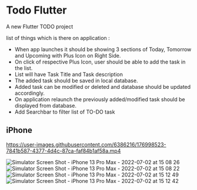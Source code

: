 # Todo Flutter

A new Flutter TODO project 

list of things which is there on application :

- When app launches it should be showing 3 sections of Today, Tomorrow and Upcoming with Plus Icon on Right Side.
- On click of respective Plus Icon, user should be able to add the task in the list.
- List will have Task Title and Task description
- The added task should be saved in local database.
- Added task can be modified or deleted and database should be updated accordingly.
- On application relaunch the previously added/modified task should be displayed from database.
- Add Searchbar to filter list of TO-DO task


## iPhone 

https://user-images.githubusercontent.com/6386216/176998523-7841b587-4377-4d4c-87ca-faf84b1af58a.mp4

![Simulator Screen Shot - iPhone 13 Pro Max - 2022-07-02 at 15 08 26](https://user-images.githubusercontent.com/6386216/176998387-2dca3f59-930b-4e0f-9494-4f90181f657d.png)
![Simulator Screen Shot - iPhone 13 Pro Max - 2022-07-02 at 15 08 22](https://user-images.githubusercontent.com/6386216/176998390-9c83dd59-a890-48f5-8892-4aa6a913eb56.png)
![Simulator Screen Shot - iPhone 13 Pro Max - 2022-07-02 at 15 12 49](https://user-images.githubusercontent.com/6386216/176998385-d790488c-028a-4a1a-a820-d32832c714fe.png)
![Simulator Screen Shot - iPhone 13 Pro Max - 2022-07-02 at 15 12 42](https://user-images.githubusercontent.com/6386216/176998386-b182bbfb-12a5-402a-8692-96207b59e419.png)



